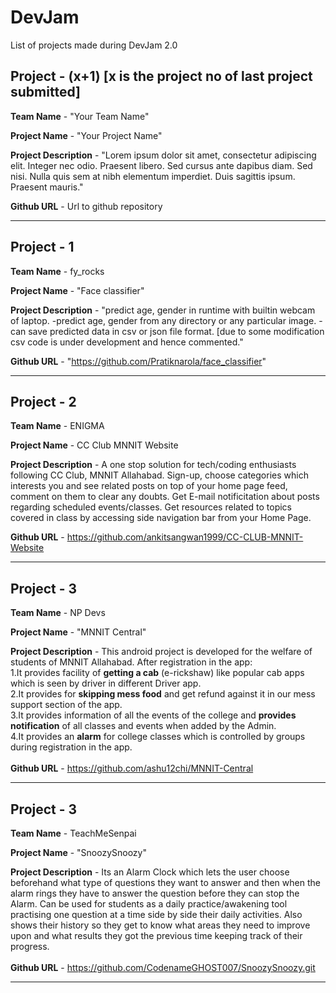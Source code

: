 # DevJam

List of projects made during DevJam 2.0

## Project - (x+1) [x is the project no of last project submitted]

 **Team Name** - "Your Team Name"

 **Project Name** - "Your Project Name"	

 **Project Description** - "Lorem ipsum dolor sit amet, consectetur adipiscing elit. Integer nec odio. Praesent libero. Sed cursus ante dapibus diam. Sed nisi. Nulla quis sem at nibh elementum imperdiet. Duis sagittis ipsum. Praesent mauris."

 **Github URL** - Url to github repository

<hr>

## Project - 1

**Team Name** - fy_rocks

**Project Name** - "Face classifier"

**Project Description** - "predict age, gender in runtime with builtin webcam of laptop.
-predict age, gender from any directory or any particular image.
-can save predicted data in csv or json file format. [due to some modification csv code is under development and hence commented."

**Github URL** - "https://github.com/Pratiknarola/face_classifier"

<hr>

## Project - 2

**Team Name** - ENIGMA

**Project Name** - CC Club MNNIT Website

**Project Description** - A one stop solution for tech/coding enthusiasts following CC Club, MNNIT Allahabad. Sign-up, choose categories which interests you and see related posts on top of your home page feed, comment on them to clear any doubts. Get E-mail notificitation about posts regarding scheduled events/classes. Get resources related to topics covered in class by accessing side navigation bar from your Home Page.

**Github URL** - https://github.com/ankitsangwan1999/CC-CLUB-MNNIT-Website

<hr>

## Project - 3

**Team Name** - NP Devs

**Project Name** - "MNNIT Central"

**Project Description** - This android project is developed for the welfare of students of MNNIT Allahabad. After registration in the app:
<br>1.It provides facility of <B>getting a cab</B> (e-rickshaw) like popular cab apps which is seen by driver in different Driver app.
<br>2.It provides for <B>skipping mess food</B> and get refund against it in our mess support section of the app. 
<br>3.It provides information of all the events of the college and <B>provides notification</B> of all classes and events when added by the Admin.
<br>4.It provides an <B>alarm</B> for college classes which is controlled by groups during registration in the app.
<br><br>**Github URL** - https://github.com/ashu12chi/MNNIT-Central

<hr>


## Project - 3

**Team Name** - TeachMeSenpai

**Project Name** - "SnoozySnoozy"

**Project Description** - Its an Alarm Clock which lets the user choose beforehand what type of questions they want to answer and then when the alarm rings they have to answer the question before they can stop the Alarm. Can be used for students as a daily practice/awakening tool practising one question at a time side by side their daily activities. Also shows their history so they get to know what areas they need to improve upon and what results they got the previous time keeping track of their progress.
<br><br>**Github URL** - https://github.com/CodenameGHOST007/SnoozySnoozy.git
<hr>
